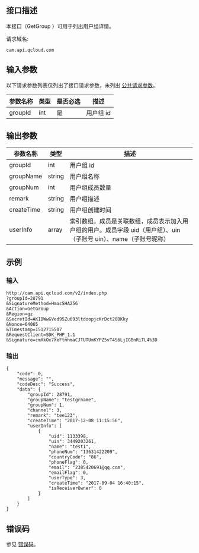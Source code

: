 ## 接口描述

本接口（GetGroup ）可用于列出用户组详情。

请求域名:

```
cam.api.qcloud.com
```

## 输入参数

以下请求参数列表仅列出了接口请求参数，未列出 [公共请求参数](http://tcecqpoc.fsphere.cn/document/api/213/6976)。

| 参数名称 | 类型 | 是否必选 | 描述      |
| -------- | ---- | -------- | --------- |
| groupId  | int  | 是       | 用户组 id |

## 输出参数

| 参数名称   | 类型   | 描述                                                         |
| ---------- | ------ | ------------------------------------------------------------ |
| groupId    | int    | 用户组 id                                                    |
| groupName  | string | 用户组名称                                                   |
| groupNum   | int    | 用户组成员数量                                               |
| remark     | string | 用户组描述                                                   |
| createTime | string | 用户组创建时间                                               |
| userInfo   | array  | 索引数组。成员是关联数组，成员表示加入用户组的用户。成员字段 uid（用户组）、uin（子账号 uin）、name（子账号昵称） |

## 示例

### 输入

```
http://cam.api.qcloud.com/v2/index.php
?groupId=28791
&SignatureMethod=HmacSHA256
&Action=GetGroup
&Region=gz
&SecretId=AKIDWwGVed95Zu693ltdoopjcKrDct20DKky
&Nonce=64065
&Timestamp=1512715507
&RequestClient=SDK_PHP_1.1
&Signature=cmXkOx7XeFtmhmaCJTUTUmKYPZ5vT4S6LjIGBnRiTL4%3D
```

### 输出

```
{
    "code": 0,
    "message": "",
    "codeDesc": "Success",
    "data": {
        "groupId": 28791,
        "groupName": "testgrname",
        "groupNum": 1,
        "channel": 3,
        "remark": "tee123",
        "createTime": "2017-12-08 11:15:56",
        "userInfo": [
            {
                "uid": 1133398,
                "uin": 3449203261,
                "name": "test1",
                "phoneNum": "13631422209",
                "countryCode": "86",
                "phoneFlag": 0,
                "email": "2385420691@qq.com",
                "emailFlag": 0,
                "userType": 3,
                "createTime": "2017-09-04 16:40:15",
                "isReceiverOwner": 0
            }
        ]
    }
}
```

## 错误码

参见 [错误码](http://tcecqpoc.fsphere.cn/document/product/598/13884)。